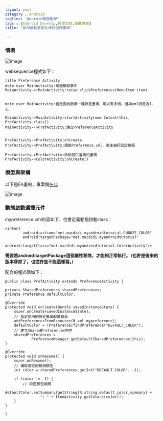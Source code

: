 ```yaml
---
layout: post
category : Android 
tagline: "Android開發教學"
tags : [Android Develop,教學文章,推薦連結]
title: "如何啟動客製化資料選擇畫面"

---
```


### 情境


![image][image-1]

websequence程式如下：  

 
	title Preference Activity
	note over MainActivity:按鈕觸發事件
	MainActivity->+MainActivity:raise clickPreferences(MenuItem item) 
	
	
	note over MainActivity:看是要啟動哪一種設定畫面，可以有多個，但與xml設定為1-1。
	
	MainActivity->MainActivity:startActivity(new Intent(this, PrefActivity.class))
	MainActivity-->PrefActivity:建立PreferenceActivity
	
	
	PrefActivity->PrefActivity:onCreate
	PrefActivity->PrefActivity:讀取Preference.xml，產生偏好設定排版
	
	PrefActivity->PrefActivity:啟動可供選項的畫面
	PrefActivity->ColorActivity:onCreate()
  

### 模型與架構

以下是EA畫的，專案檔[在此][1]

![image][image-2]

### 動態啟動選擇元件

mypreference.xml內容如下，他會定義動態啟動class：

	<intent 
	        android:action="net.macdidi.myandroidtutorial.CHOOSE_COLOR"
	        android:targetPackage="net.macdidi.myandroidtutorial"
	        android:targetClass="net.macdidi.myandroidtutorial.ColorActivity"/>

**需要將android:targetPackage這個屬性移除，才能夠正常執行。（也許是後來的版本移除了，也或許是不能這樣寫。）**

配合的程式碼如下：

	public class PrefActivity extends PreferenceActivity {
 
	private SharedPreferences sharedPreferences;
	private Preference defaultColor;
	
	@Override
	protected void onCreate(Bundle savedInstanceState) {
	    super.onCreate(savedInstanceState);
	    // 指定使用的設定畫面配置資源
	    addPreferencesFromResource(R.xml.mypreference);
	    defaultColor = (Preference)findPreference("DEFAULT_COLOR");
	    // 建立SharedPreferences物件
	    sharedPreferences =
	            PreferenceManager.getDefaultSharedPreferences(this);
	}
	
	@Override
	protected void onResume() {
	    super.onResume();
	    // 讀取設定的預設顏色
	    int color = sharedPreferences.getInt("DEFAULT_COLOR", -1);
	
	    if (color != -1) {
	        // 設定顏色說明
	        defaultColor.setSummary(getString(R.string.default_color_summary) + 
	                ": " + ItemActivity.getColors(color));
	    }
	}
	
	}


[1]:	https://github.com/dearsherlock/dearsherlock.github.com/blob/master/sharedata/Android%E9%96%8B%E7%99%BC.eap

[image-1]:	https://farm4.staticflickr.com/3951/15298734628_93c48c67b9_o.png
[image-2]:	https://farm6.staticflickr.com/5606/15484886175_0db9d5fdb8_o.png